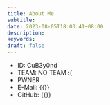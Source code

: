 ```yaml
---
title: About Me
subtitle:
date: 2023-08-05T18:03:41+08:00
description:
keywords:
draft: false
---
```


- ID: CuB3y0nd
- TEAM: NO TEAM :(
- PWNER
- E-Mail: {{<link href="mailto:root@cubeyond.net" content="root@cubeyond.net">}}
- GitHub: {{<link href="https://github.com/CuB3y0nd" content="CuB3y0nd">}}
